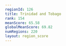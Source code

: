 ```yaml
---
regionId: 126
title: Trinidad and Tobago
rank: 154
meanScore: 65.58
globalMeanScore: 69.82
numRegions: 220
layout: region_score
---
```

